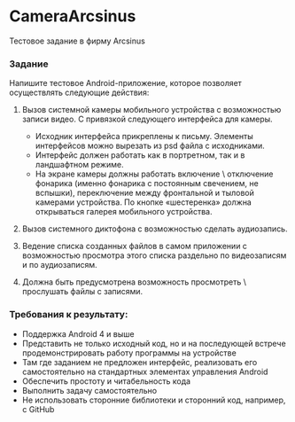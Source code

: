 # CameraArcsinus
Тестовое задание в фирму Arcsinus

### Задание

Напишите тестовое Android-приложение, которое позволяет осуществлять следующие действия:

1. Вызов системной камеры мобильного устройства с возможностью записи видео. С привязкой следующего интерфейса для камеры.
  
	* Исходник интерфейса прикреплены к письму. Элементы интерфейсов можно вырезать из psd файла с исходниками. 
	* Интерфейс должен работать как в портретном, так и в ландшафтном режиме.
	* На экране камеры должны работать включение \ отключение фонарика (именно фонарика с постоянным свечением, не вспышки), переключение между фронтальной и тыловой камерами устройства. По кнопке «шестеренка» должна открываться галерея мобильного устройства.
  
2. Вызов системного диктофона с возможностью сделать аудиозапись. 

3. Ведение списка созданных файлов в самом приложении с возможностью просмотра  этого списка раздельно по видеозаписям и по аудиозаписям. 

4. Должна быть предусмотрена возможность просмотреть \ прослушать файлы с записями.

### Требования к результату:

* Поддержка Android 4 и выше
* Представить не только исходный код, но и на последующей встрече продемонстрировать работу программы на устройстве
* Там где заданием не предложен интерфейс, реализовать его самостоятельно на стандартных элементах управления Android
* Обеспечить простоту и читабельность кода
* Выполнить задачу самостоятельно
* Не использовать сторонние библиотеки и сторонний код, например, с GitHub

